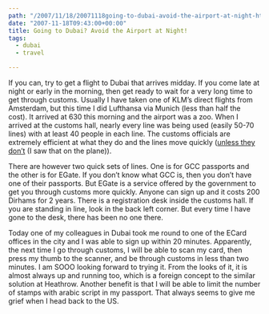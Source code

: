```yaml
---
path: "/2007/11/18/20071118going-to-dubai-avoid-the-airport-at-night-html/" 
date: "2007-11-18T09:43:00+00:00" 
title: Going to Dubai? Avoid the Airport at Night!
tags:
  - dubai
  - travel

---
```

<div>
  </p> 
  
  <p>
    If you can, try to get a flight to Dubai that arrives midday. If you come late at night or early in the morning, then get ready to wait for a very long time to get through customs. Usually I have taken one of KLM&#8217;s direct flights from Amsterdam, but this time I did Lufthansa via Munich (less than half the cost). It arrived at 630 this morning and the airport was a zoo. When I arrived at the customs hall, nearly every line was being used (easily 50-70 lines) with at least 40 people in each line. The customs officials are extremely efficient at what they do and the lines move quickly (<a href="http://www.timeoutdubai.com/dubai/features/review.php?id=1896">unless they don&#8217;t</a> (I saw that on the plane)).
  </p>
  
  <p>
  </p>
  
  <p>
    There are however two quick sets of lines. One is for GCC passports and the other is for EGate. If you don&#8217;t know what GCC is, then you don&#8217;t have one of their passports. But EGate is a service offered by the government to get you through customs more quickly. Anyone can sign up and it costs 200 Dirhams for 2 years. There is a registration desk inside the customs hall. If you are standing in line, look in the back left corner. But every time I have gone to the desk, there has been no one there.
  </p>
  
  <p>
  </p>
  
  <p>
    Today one of my colleagues in Dubai took me round to one of the ECard offices in the city and I was able to sign up within 20 minutes. Apparently, the next time I go through customs, I will be able to scan my card, then press my thumb to the scanner, and be through customs in less than two minutes. I am SOOO looking forward to trying it. From the looks of it, it is almost always up and running too, which is a foreign concept to the similar solution at Heathrow. Another benefit is that I will be able to limit the number of stamps with arabic script in my passport. That always seems to give me grief when I head back to the US.
  </p>
  
  <p>
    </div>